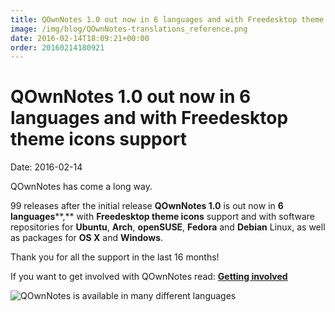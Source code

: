 ```yaml
---
title: QOwnNotes 1.0 out now in 6 languages and with Freedesktop theme icons support
image: /img/blog/QOwnNotes-translations_reference.png
date: 2016-02-14T18:09:21+00:00
order: 20160214180921
---
```


# QOwnNotes 1.0 out now in 6 languages and with Freedesktop theme icons support

<v-subheader class="blog">Date: 2016-02-14</v-subheader>

QOwnNotes has come a long way.

99 releases after the initial release **QOwnNotes 1.0** is out now in **6 languages****,** with **Freedesktop **theme** icons** support and with software repositories for **Ubuntu**, **Arch**, **openSUSE**, **Fedora** and **Debian** Linux, as well as packages for **OS X** and **Windows**.

Thank you for all the support in the last 16 months!

If you want to get involved with QOwnNotes read: **[Getting involved](https://old.qownnotes.org/Knowledge-base/How-can-I-get-involved-with-QOwnNotes)**

 ![QOwnNotes is available in many different languages](/img/blog/QOwnNotes-translations_reference.png "QOwnNotes is available in many different languages")